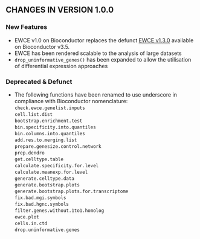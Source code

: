 ## CHANGES IN VERSION 1.0.0

### New Features

*   EWCE v1.0 on Bioconductor replaces the defunct [EWCE v1.3.0](https://bioconductor.riken.jp/packages/3.5/bioc/html/EWCE.html) available on Bioconductor v3.5.
*   EWCE has been rendered scalable to the analysis of large datasets
*   `drop_uninformative_genes()` has been expanded to allow the utilisation of differential expression approaches 

### Deprecated & Defunct

*   The following functions have been renamed to use underscore in compliance with Bioconductor nomenclature:
    `check.ewce.genelist.inputs`  
    `cell.list.dist`  
    `bootstrap.enrichment.test`  
    `bin.specificity.into.quantiles`  
    `bin.columns.into.quantiles`  
    `add.res.to.merging.list`  
    `prepare.genesize.control.network`  
    `prep.dendro`  
    `get.celltype.table`  
    `calculate.specificity.for.level`  
    `calculate.meanexp.for.level`  
    `generate.celltype.data`  
    `generate.bootstrap.plots`  
    `generate.bootstrap.plots.for.transcriptome`  
    `fix.bad.mgi.symbols`  
    `fix.bad.hgnc.symbols`  
    `filter.genes.without.1to1.homolog`  
    `ewce.plot`  
    `cells.in.ctd`  
    `drop.uninformative.genes`  
